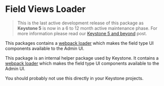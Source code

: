 <!--[meta]
title: Field Views Loader
[meta]-->

# Field Views Loader

> This is the last active development release of this package as **Keystone 5** is now in a 6 to 12 month active maintenance phase. For more information please read our [Keystone 5 and beyond](https://github.com/keystonejs/keystone-5/issues/21) post.

This packages contains a [webpack loader](https://webpack.js.org/api/loaders) which makes the field type UI components available to the Admin UI.

This package is an internal helper package used by Keystone. It contains a [webpack loader](https://webpack.js.org/api/loaders) which makes the field type UI components available to the Admin UI.

You should probably not use this directly in your Keystone projects.
